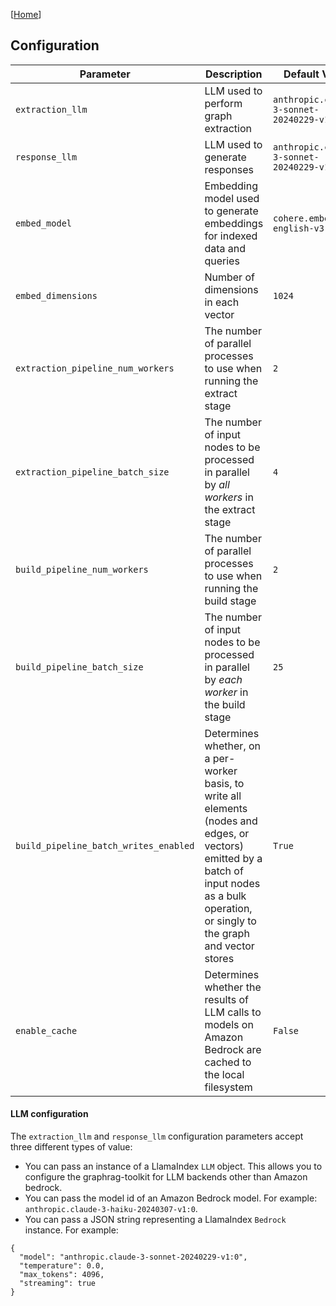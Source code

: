 [[Home](./)]

## Configuration

| Parameter  | Description | Default Value |
| ------------- | ------------- | ------------- |
| `extraction_llm` | LLM used to perform graph extraction | `anthropic.claude-3-sonnet-20240229-v1:0` |
| `response_llm` | LLM used to generate responses | `anthropic.claude-3-sonnet-20240229-v1:0` |
| `embed_model` | Embedding model used to generate embeddings for indexed data and queries | `cohere.embed-english-v3` |
| `embed_dimensions` | Number of dimensions in each vector | `1024` |
| `extraction_pipeline_num_workers` | The number of parallel processes to use when running the extract stage | `2` |
| `extraction_pipeline_batch_size` | The number of input nodes to be processed in parallel by *all workers* in the extract stage | `4` |
| `build_pipeline_num_workers` | The number of parallel processes to use when running the build stage | `2` |
| `build_pipeline_batch_size` | The number of input nodes to be processed in parallel by *each worker* in the build stage | `25` |
| `build_pipeline_batch_writes_enabled` | Determines whether, on a per-worker basis, to write all elements (nodes and edges, or vectors) emitted by a batch of input nodes as a bulk operation, or singly to the graph and vector stores| `True` |
| `enable_cache` | Determines whether the results of LLM calls to models on Amazon Bedrock are cached to the local filesystem | `False` |

#### LLM configuration

The `extraction_llm` and `response_llm` configuration parameters accept three different types of value:

  - You can pass an instance of a LlamaIndex `LLM` object. This allows you to configure the graphrag-toolkit for LLM backends other than Amazon bedrock.
  - You can pass the model id of an Amazon Bedrock model. For example: `anthropic.claude-3-haiku-20240307-v1:0`.
  - You can pass a JSON string representing a LlamaIndex `Bedrock` instance. For example:
  
  ```
  {
    "model": "anthropic.claude-3-sonnet-20240229-v1:0",
    "temperature": 0.0,
    "max_tokens": 4096,
    "streaming": true
  }
  ```

